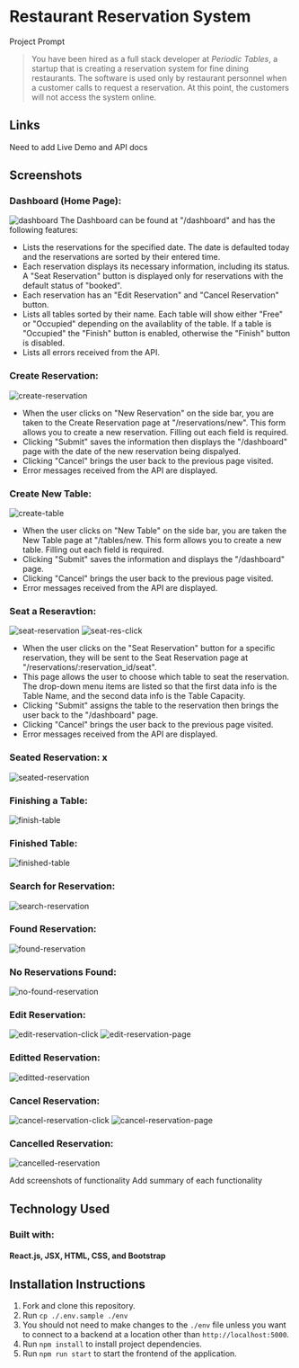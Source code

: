 # Restaurant Reservation System

Project Prompt

> You have been hired as a full stack developer at _Periodic Tables_, a startup that is creating a reservation system for fine dining restaurants.
> The software is used only by restaurant personnel when a customer calls to request a reservation.
> At this point, the customers will not access the system online.


## Links

Need to add Live Demo and API docs 

## Screenshots 

### Dashboard (Home Page):
![dashboard](/screenshots/dashboard-page.png)
The Dashboard can be found at "/dashboard" and has the following features: 

- Lists the reservations for the specified date. The date is defaulted today and the reservations are sorted by their entered time. 
- Each reservation displays its necessary information, including its status. A "Seat Reservation" button is displayed only for reservations with the default status of "booked".
- Each reservation has an "Edit Reservation" and "Cancel Reservation" button. 
- Lists all tables sorted by their name. Each table will show either "Free" or "Occupied" depending on the availablity of the table. If a table is "Occupied" the "Finish" button is enabled, otherwise the "Finish" button is disabled. 
- Lists all errors received from the API.

### Create Reservation:
![create-reservation](/screenshots/create-reservation-page.png)

- When the user clicks on "New Reservation" on the side bar, you are taken to the Create Reservation page at "/reservations/new". This form allows you to create a new reservation. Filling out each field is required. 
- Clicking "Submit" saves the information then displays the "/dashboard" page with the date of the new reservation being dispalyed.
- Clicking "Cancel" brings the user back to the previous page visited.
- Error messages received from the API are displayed. 

### Create New Table:
![create-table](/screenshots/create-new-table-page.png)

- When the user clicks on "New Table" on the side bar, you are taken the New Table page at "/tables/new. This form allows you to create a new table. Filling out each field is required. 
- Clicking "Submit" saves the information and displays the "/dashboard" page. 
- Clicking "Cancel" brings the user back to the previous page visited.
- Error messages received from the API are displayed. 

### Seat a Reseravtion: 
![seat-reservation](/screenshots//seat-reservation-click.png)
![seat-res-click](/screenshots/seat-reservation-page.png)
- When the user clicks on the "Seat Reservation" button for a specific reservation, they will be sent to the Seat Reservation page at "/reservations/:reservation_id/seat". 
- This page allows the user to choose which table to seat the reservation. The drop-down menu items are listed so that the first data info is the Table Name, and the second data info is the Table Capacity.
- Clicking "Submit" assigns the table to the reservation then brings the user back to the "/dashboard" page.
- Clicking "Cancel" brings the user back to the previous page visited.
- Error messages received from the API are displayed. 

### Seated Reservation: x
![seated-reservation](/screenshots/seated-reservation-page.png)

### Finishing a Table: 
![finish-table](/screenshots/finish-table-page.png)

### Finished Table: 
![finished-table](/screenshots/table-finished-page.png)

### Search for Reservation: 
![search-reservation](/screenshots/search-reservation-page.png)

### Found Reservation: 
![found-reservation](/screenshots/found-res-page.png)

### No Reservations Found: 
![no-found-reservation](/screenshots/res-not-found-page.png)

### Edit Reservation: 
![edit-reservation-click](/screenshots/edit-reservation-click-page.png)
![edit-reservation-page](/screenshots/edit-res-page.png)

### Editted Reservation: 
![editted-reservation](/screenshots/editted-res-page.png)

### Cancel Reservation: 
![cancel-reservation-click](/screenshots/cancel-res-click-page.png)
![cancel-reservation-page](/screenshots/cancel-message-page.png)

### Cancelled Reservation: 
![cancelled-reservation](/screenshots/res-cancelled-page.png)

Add screenshots of functionality
Add summary of each functionality

## Technology Used
### Built with: 
#### React.js, JSX, HTML, CSS, and Bootstrap

## Installation Instructions
1. Fork and clone this repository.
2. Run `cp ./.env.sample ./env`
3. You should not need to make changes to the `./env` file unless you want to connect to a backend at a location other than `http://localhost:5000`.
4. Run `npm install` to install project dependencies.
5. Run `npm run start` to start the frontend of the application.